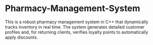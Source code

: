 # Pharmacy-Management-System
This is a robust pharmacy management system in C++ that dynamically tracks inventory in real time. The system generates detailed customer profiles and, for returning clients, verifies loyalty points to automatically apply discounts.
